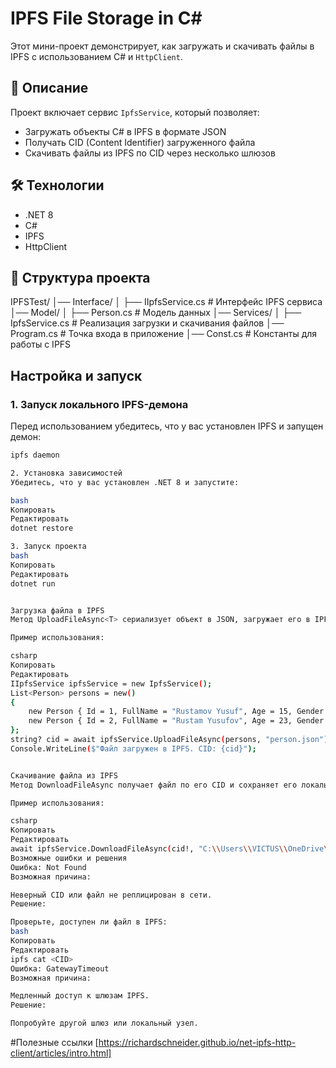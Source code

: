 # IPFS File Storage in C#

Этот мини-проект демонстрирует, как загружать и скачивать файлы в IPFS с использованием C# и `HttpClient`.

## 📌 Описание

Проект включает сервис `IpfsService`, который позволяет:

- Загружать объекты C# в IPFS в формате JSON
- Получать CID (Content Identifier) загруженного файла
- Скачивать файлы из IPFS по CID через несколько шлюзов

## 🛠️ Технологии

- .NET 8
- C#
- IPFS
- HttpClient

## 📂 Структура проекта

IPFSTest/ │── Interface/ │ ├── IIpfsService.cs # Интерфейс IPFS сервиса │── Model/ │ ├── Person.cs # Модель данных │── Services/ │ ├── IpfsService.cs # Реализация загрузки и скачивания файлов │── Program.cs # Точка входа в приложение │── Const.cs # Константы для работы с IPFS



## Настройка и запуск

### 1. Запуск локального IPFS-демона

Перед использованием убедитесь, что у вас установлен IPFS и запущен демон:

```bash
ipfs daemon

2. Установка зависимостей
Убедитесь, что у вас установлен .NET 8 и запустите:

bash
Копировать
Редактировать
dotnet restore

3. Запуск проекта
bash
Копировать
Редактировать
dotnet run


Загрузка файла в IPFS
Метод UploadFileAsync<T> сериализует объект в JSON, загружает его в IPFS и возвращает CID файла.

Пример использования:

csharp
Копировать
Редактировать
IIpfsService ipfsService = new IpfsService();
List<Person> persons = new()
{
    new Person { Id = 1, FullName = "Rustamov Yusuf", Age = 15, Gender = "Male" },
    new Person { Id = 2, FullName = "Rustam Yusufov", Age = 23, Gender = "Male" }
};
string? cid = await ipfsService.UploadFileAsync(persons, "person.json");
Console.WriteLine($"Файл загружен в IPFS. CID: {cid}");


Скачивание файла из IPFS
Метод DownloadFileAsync получает файл по его CID и сохраняет его локально.

Пример использования:

csharp
Копировать
Редактировать
await ipfsService.DownloadFileAsync(cid!, "C:\\Users\\VICTUS\\OneDrive\\Desktop\\PersonData.json");
Возможные ошибки и решения
Ошибка: Not Found
Возможная причина:

Неверный CID или файл не реплицирован в сети.
Решение:

Проверьте, доступен ли файл в IPFS:
bash
Копировать
Редактировать
ipfs cat <CID>
Ошибка: GatewayTimeout
Возможная причина:

Медленный доступ к шлюзам IPFS.
Решение:

Попробуйте другой шлюз или локальный узел.
```
#Полезные ссылки
[https://richardschneider.github.io/net-ipfs-http-client/articles/intro.html]
